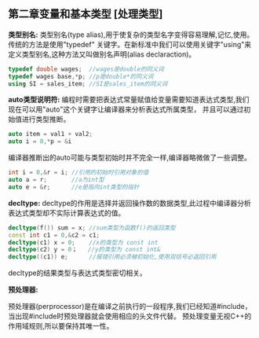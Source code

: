 ## 第二章变量和基本类型 [处理类型]

__类型别名:__
类型别名(type alias),用于使复杂的类型名字变得容易理解,记忆,使用。传统的方法是使用"typedef"
关键字。在新标准中我们可以使用关键字"using"来定义类型别名,这种方法又叫做别名声明(alias declaraction)。
```c++
typedef double wages;  //wages是double的同义词
typedef wages base,*p; //p是double*的同义词
using SI = sales_item; //SI是sales_item的同义词
```
__auto类型说明符:__
编程时需要把表达式常量赋值给变量需要知道表达式类型,我们现在可以用"auto"这个关键字让编译器来分析表达式所属类型，
并且可以通过初始值进行类型推断。

```c++
auto item = val1 + val2;
auto i = 0,*p = &i
```
编译器推断出的auto可能与类型初始时并不完全一样,编译器略微做了一些调整。
```c++
int i = 0,&r = i; //引用的初始时引用对象的值
auto a = r;       //a为int型
auto e = &r;      //e是指向int类型的指针
```
__decltype:__
decltype的作用是选择并返回操作数的数据类型,此过程中编译器分析表达式类型却不实际计算表达式的值。
```c++
decltype(f()) sum = x; //sum类型为函数f()的返回类型
const int c1 = 0,&c2 = c1;
decltype(c1) x = 0;    //x的类型为 const int
decltype(c2) y = 0；   //y的类型为 const int&
decltype((c1)) e;      //报错引用必须被初始化,使用双括号必返回引用
```
decltype的结果类型与表达式类型密切相关。

__预处理器:__

预处理器(perprocessor)是在编译之前执行的一段程序,我们已经知道#include，当出现#include时预处理器就会使用相应的头文件代替。
预处理变量无视C++的作用域规则,所以要保持其唯一性。
